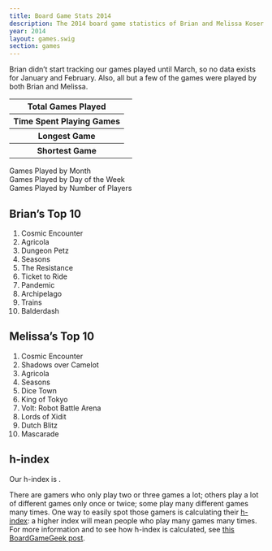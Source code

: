 ```yaml
---
title: Board Game Stats 2014
description: The 2014 board game statistics of Brian and Melissa Koser
year: 2014
layout: games.swig
section: games
---
```

Brian didn’t start tracking our games played until March, so no data exists for January and February. Also, all but a few of the games were played by both Brian and Melissa.
                
<table class="vertical-table">
    <tr>
        <th>Total Games Played</th>
        <td id="total-played"></td>
    </tr>
    <tr>
        <th>Time Spent Playing Games</th>
        <td id="time-spent"></td>
    </tr>
    <tr>
        <th>Longest Game</th>
        <td id="longest"></td>
    </tr>
    <tr>
        <th>Shortest Game</th>
        <td id="shortest"></td>
    </tr>
</table>
                
<div class="ct-played-by-month ct-chart ct-golden-section ct-wide-bar"></div>
<div class="chart-caption">Games Played by Month</div>

<div class="ct-played-by-day ct-chart ct-golden-section ct-wide-bar"></div>
<div class="chart-caption">Games Played by Day of the Week</div>

<div class="ct-played-by-player-count ct-chart ct-golden-section ct-wide-bar"></div>
<div class="chart-caption">Games Played by Number of Players</div>
                
<!--<div class="ct-listed-by-total-played ct-chart ct-golden-section"></div>
<div class="chart-caption">Games by Number of Times Played</div>-->

<!--<div class="ct-listed-by-minutes ct-chart ct-golden-section"></div>
<div class="chart-caption">Games by Total Minutes Played</div>-->

<!-- graph: games Brian won by % (min. 2 games played) -->

<!-- graph: games Melissa won by % (min. 2 games played) -->
                
## Brian’s Top 10
1. Cosmic Encounter
1. Agricola
1. Dungeon Petz
1. Seasons
1. The Resistance
1. Ticket to Ride
1. Pandemic
1. Archipelago
1. Trains
1. Balderdash


## Melissa’s Top 10
1. Cosmic Encounter
1. Shadows over Camelot
1. Agricola
1. Seasons
1. Dice Town
1. King of Tokyo
1. Volt: Robot Battle Arena
1. Lords of Xidit
1. Dutch Blitz
1. Mascarade
                
## h‐index
Our h-index is <span id="hindex"></span>.

There are gamers who only play two or three games a lot; others play a lot of different games only once or twice; some play many different games many times. One way to easily spot those gamers is calculating their [h-index](http://en.wikipedia.org/wiki/H-index): a higher index will mean people who play many games many times. For more information and to see how h-index is calculated, see [this BoardGameGeek post](boardgamegeek.com/thread/953084/whats-your-h-index).
                
<!-- New games played in 2014 -->